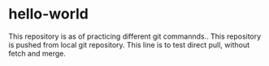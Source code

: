 # hello-world
This repository is as of practicing different git commannds..
This repository is pushed from local git repository.
This line is to test direct pull, without fetch and merge.
